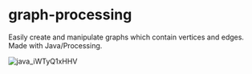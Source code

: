 # graph-processing

Easily create and manipulate graphs which contain vertices and edges. Made with Java/Processing.

![java_iWTyQ1xHHV](https://user-images.githubusercontent.com/45148959/205667006-9417006a-b01e-455f-b4f3-5c098bac2e5e.png)

